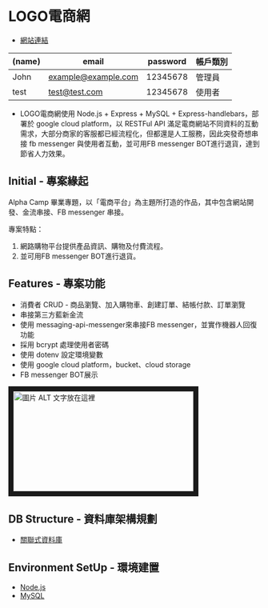 

# LOGO電商網

- [網站連結](https://final-276802.df.r.appspot.com/)

|(name) | email              | password | 帳戶類別     |
| ------| -------------------| ---------| --------------------|
| John | example@example.com  | 12345678 | 管理員 |
| test | test@test.com  | 12345678 | 使用者 |

- LOGO電商網使用 Node.js + Express + MySQL + Express-handlebars，部署於 google cloud platform，以 RESTFul API 滿足電商網站不同資料的互動需求，大部分商家的客服都已經流程化，但都還是人工服務，因此突發奇想串接 fb messenger 與使用者互動，並可用FB messenger BOT進行退貨，達到節省人力效果。

## Initial - 專案緣起

Alpha Camp 畢業專題，以「電商平台」為主題所打造的作品，其中包含網站開發、金流串接、FB messenger 串接。

專案特點：

1. 網路購物平台提供產品資訊、購物及付費流程。
2. 並可用FB messenger BOT進行退貨。

## Features - 專案功能

- 消費者 CRUD - 商品瀏覽、加入購物車、創建訂單、結帳付款、訂單瀏覽
- 串接第三方藍新金流
- 使用 messaging-api-messenger來串接FB messenger，並實作機器人回復功能
- 採用 bcrypt 處理使用者密碼
- 使用 dotenv 設定環境變數
- 使用 google cloud platform，bucket、cloud storage
- FB messenger BOT展示

<a href="http://www.youtube.com/watch?feature=player_embedded&v=apfYOkF8-6Q
" target="_blank"><img src="http://img.youtube.com/vi/apfYOkF8-6Q/0.jpg" 
alt="圖片 ALT 文字放在這裡" width="360" height="200" border="10" /></a>


## DB Structure - 資料庫架構規劃

- [關聯式資料庫](https://drive.google.com/file/d/14l0dbmis8QK5ZiWyS7K7Axd9MsZIB47Q/view?usp=sharing)


## Environment SetUp - 環境建置

- [Node.js](https://nodejs.org/en/)
- [MySQL](https://www.mysql.com/)
